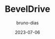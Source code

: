---
title: BevelDrive
description: Personal portfolio
date: 2023-07-06
thumbnail: /showcase/beveldrive-com-br/beveldrive.com.br_.png
url: https://beveldrive.com.br/
author: bruno-dias
status: Published
--- 